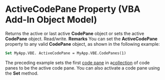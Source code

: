 
# ActiveCodePane Property (VBA Add-In Object Model)



Returns the active or last active  **CodePane** object or sets the active **CodePane** object. Read/write.
 **Remarks**
You can set the  **ActiveCodePane** property to any valid **CodePane** object, as shown in the following example:



```vb
Set MyApp.VBE. ActiveCodePane = MyApp.VBE.CodePanes(1)

```

The preceding example sets the first [code pane](b8bdf64f-5920-1ae9-16d0-b26d09524a30.md) in a[collection](b8bdf64f-5920-1ae9-16d0-b26d09524a30.md) of code panes to be the active code pane. You can also activate a code pane using the **Set** method.
